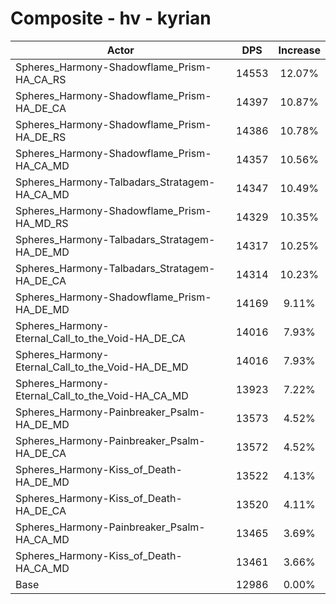 # Composite - hv - kyrian
| Actor | DPS | Increase |
|---|:---:|:---:|
|Spheres_Harmony-Shadowflame_Prism-HA_CA_RS|14553|12.07%|
|Spheres_Harmony-Shadowflame_Prism-HA_DE_CA|14397|10.87%|
|Spheres_Harmony-Shadowflame_Prism-HA_DE_RS|14386|10.78%|
|Spheres_Harmony-Shadowflame_Prism-HA_CA_MD|14357|10.56%|
|Spheres_Harmony-Talbadars_Stratagem-HA_CA_MD|14347|10.49%|
|Spheres_Harmony-Shadowflame_Prism-HA_MD_RS|14329|10.35%|
|Spheres_Harmony-Talbadars_Stratagem-HA_DE_MD|14317|10.25%|
|Spheres_Harmony-Talbadars_Stratagem-HA_DE_CA|14314|10.23%|
|Spheres_Harmony-Shadowflame_Prism-HA_DE_MD|14169|9.11%|
|Spheres_Harmony-Eternal_Call_to_the_Void-HA_DE_CA|14016|7.93%|
|Spheres_Harmony-Eternal_Call_to_the_Void-HA_DE_MD|14016|7.93%|
|Spheres_Harmony-Eternal_Call_to_the_Void-HA_CA_MD|13923|7.22%|
|Spheres_Harmony-Painbreaker_Psalm-HA_DE_MD|13573|4.52%|
|Spheres_Harmony-Painbreaker_Psalm-HA_DE_CA|13572|4.52%|
|Spheres_Harmony-Kiss_of_Death-HA_DE_MD|13522|4.13%|
|Spheres_Harmony-Kiss_of_Death-HA_DE_CA|13520|4.11%|
|Spheres_Harmony-Painbreaker_Psalm-HA_CA_MD|13465|3.69%|
|Spheres_Harmony-Kiss_of_Death-HA_CA_MD|13461|3.66%|
|Base|12986|0.00%|
